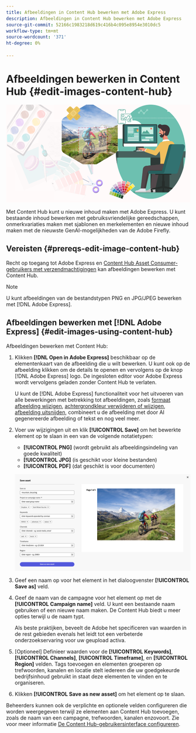 ```yaml
---
title: Afbeeldingen in Content Hub bewerken met Adobe Express
description: Afbeeldingen in Content Hub bewerken met Adobe Express
source-git-commit: 52166c1983218d619c416b4c095e8954e3010dc5
workflow-type: tm+mt
source-wordcount: '371'
ht-degree: 0%

---
```


# Afbeeldingen bewerken in Content Hub {#edit-images-content-hub}

![Afbeeldingen in Content Hub bewerken met Adobe Express](assets/edit-images-content-hub.png)

Met Content Hub kunt u nieuwe inhoud maken met Adobe Express. U kunt bestaande inhoud bewerken met gebruiksvriendelijke gereedschappen, onmerkvariaties maken met sjablonen en merkelementen en nieuwe inhoud maken met de nieuwste GenAI-mogelijkheden van de Adobe Firefly.

## Vereisten {#prereqs-edit-image-content-hub}

Recht op toegang tot Adobe Express en [Content Hub Asset Consumer-gebruikers met verzendmachtigingen](/help/assets/deploy-content-hub.md#onboard-content-hub-consumer-users-submission-rights) kan afbeeldingen bewerken met Content Hub.

>[!NOTE]
>
>U kunt afbeeldingen van de bestandstypen PNG en JPG/JPEG bewerken met [!DNL Adobe Express].

## Afbeeldingen bewerken met [!DNL Adobe Express] {#edit-images-using-content-hub}

Afbeeldingen bewerken met Content Hub:

1. Klikken **[!DNL Open in Adobe Express]** beschikbaar op de elementenkaart van de afbeelding die u wilt bewerken. U kunt ook op de afbeelding klikken om de details te openen en vervolgens op de knop [!DNL Adobe Express] logo. De ingesloten editor voor Adobe Express wordt vervolgens geladen zonder Content Hub te verlaten.

   U kunt de [!DNL Adobe Express] functionaliteit voor het uitvoeren van alle bewerkingen met betrekking tot afbeeldingen, zoals [formaat afbeelding wijzigen](https://helpx.adobe.com/express/using/resize-image.html), [achtergrondkleur verwijderen of wijzigen](https://helpx.adobe.com/express/using/remove-background.html), [afbeelding uitsnijden](https://helpx.adobe.com/express/using/crop-image.html), combineert u de afbeelding met door AI gegenereerde afbeelding of tekst en nog veel meer.

1. Voer uw wijzigingen uit en klik **[!UICONTROL Save]** om het bewerkte element op te slaan in een van de volgende notatietypen:

   * **[!UICONTROL PNG]** (wordt gebruikt als afbeeldingsindeling van goede kwaliteit)
   * **[!UICONTROL JPG]** (is geschikt voor kleine bestanden)
   * **[!UICONTROL PDF]** (dat geschikt is voor documenten)

   ![Afbeelding opslaan met Adobe Express](assets/adobe-express-save-as.png)

1. Geef een naam op voor het element in het dialoogvenster **[!UICONTROL Save as]** veld.

1. Geef de naam van de campagne voor het element op met de **[!UICONTROL Campaign name]** veld. U kunt een bestaande naam gebruiken of een nieuwe naam maken. De Content Hub biedt u meer opties terwijl u de naam typt. <!--You can define multiple Campaign names for your upload. While you are typing a name, either click anywhere else within the dialog box or press the `,` (Comma) key to register the name.-->

   Als beste praktijken, beveelt de Adobe het specificeren van waarden in de rest gebieden evenals het leidt tot een verbeterde onderzoekservaring voor uw geupload activa.

1. [Optioneel] Definieer waarden voor de **[!UICONTROL Keywords]**, **[!UICONTROL Channels]**, **[!UICONTROL Timeframe]**, en **[!UICONTROL Region]** velden. Tags toevoegen en elementen groeperen op trefwoorden, kanalen en locatie stelt iedereen die uw goedgekeurde bedrijfsinhoud gebruikt in staat deze elementen te vinden en te organiseren.

1. Klikken **[!UICONTROL Save as new asset]** om het element op te slaan.

Beheerders kunnen ook de verplichte en optionele velden configureren die worden weergegeven terwijl ze elementen aan Content Hub toevoegen, zoals de naam van een campagne, trefwoorden, kanalen enzovoort. Zie voor meer informatie [De Content Hub-gebruikersinterface configureren](configure-content-hub-ui-options.md#configure-upload-options-content-hub).


